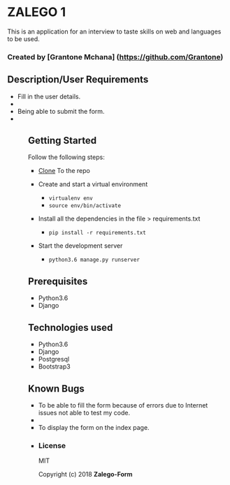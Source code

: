 # ZALEGO 1
This is an application for an interview to taste skills on web and languages to be used.

### Created by [Grantone Mchana] (https://github.com/Grantone)

## Description/User Requirements
<ul>
  <li>Fill in the user details. <li>
  <li>Being able to submit the form. <li>

<ul>

## Getting Started

Follow the following steps:
* <a href="https://github.com/Grantone/Zalego-Form">Clone</a> To the repo

* Create and start a virtual environment
  <ul>
    <li><code>virtualenv env</code></li>
    <li><code>source env/bin/activate</code></li>
  </ul>

* Install all the dependencies in the file > requirements.txt
  <ul>
    <li><code>pip install -r requirements.txt</code></li>
   </ul>

* Start the development server
  <ul>
    <li><code>python3.6 manage.py runserver</code></li>
  </ul>

## Prerequisites
<ul>
  <li>Python3.6</li>
  <li>Django</li>
 </ul>

## Technologies used
<ul>
  <li>Python3.6</li>
  <li>Django</li>
  <li>Postgresql</li>
  <li>Bootstrap3</li>
 </ul>

## Known Bugs
<ul>
  <li>To be able to fill the form because of errors due to Internet issues not able to test my code. <li>
  <li> To display the form on the index page. <li>

### License
MIT

Copyright (c) 2018 **Zalego-Form**
